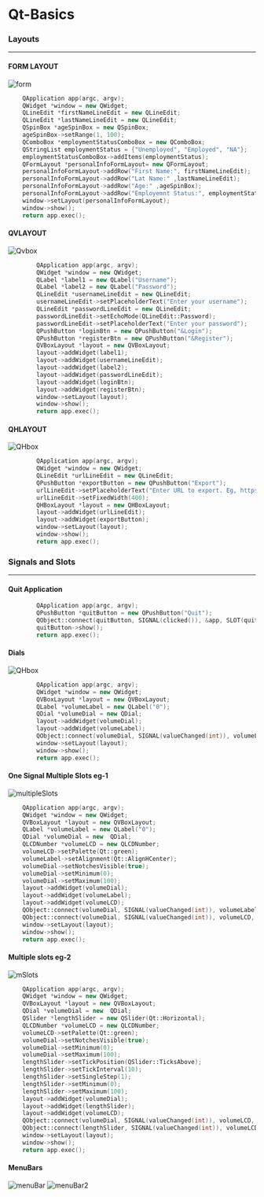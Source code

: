 # Qt-Basics
### Layouts
----------------

#### FORM LAYOUT

![form](https://github.com/anuanu0-0/Qt-Basics/blob/master/img/form.png)

```cpp
    QApplication app(argc, argv);
    QWidget *window = new QWidget;
    QLineEdit *firstNameLineEdit = new QLineEdit;
    QLineEdit *lastNameLineEdit = new QLineEdit;
    QSpinBox *ageSpinBox = new QSpinBox;
    ageSpinBox->setRange(1, 100);
    QComboBox *employmentStatusComboBox = new QComboBox;
    QStringList employmentStatus = {"Unemployed", "Employed", "NA"};
    employmentStatusComboBox->addItems(employmentStatus);
    QFormLayout *personalInfoFormLayout= new QFormLayout;
    personalInfoFormLayout->addRow("First Name:", firstNameLineEdit);
    personalInfoFormLayout->addRow("Lat Name:" ,lastNameLineEdit);
    personalInfoFormLayout->addRow("Age:" ,ageSpinBox);
    personalInfoFormLayout->addRow("Employemnt Status:", employmentStatusComboBox);
    window->setLayout(personalInfoFormLayout);
    window->show();
    return app.exec();
```

    
#### QVLAYOUT

![Qvbox](https://github.com/anuanu0-0/Qt-Basics/blob/master/img/Qvbox.png)

```cpp
        QApplication app(argc, argv);
        QWidget *window = new QWidget;
        QLabel *label1 = new QLabel("Username");
        QLabel *label2 = new QLabel("Password");
        QLineEdit *usernameLineEdit = new QLineEdit;
        usernameLineEdit->setPlaceholderText("Enter your username");
        QLineEdit *passwordLineEdit = new QLineEdit;
        passwordLineEdit->setEchoMode(QLineEdit::Password);
        passwordLineEdit->setPlaceholderText("Enter your password");
        QPushButton *loginBtn = new QPushButton("&Login");
        QPushButton *registerBtn = new QPushButton("&Register");
        QVBoxLayout *layout = new QVBoxLayout;
        layout->addWidget(label1);
        layout->addWidget(usernameLineEdit);
        layout->addWidget(label2);
        layout->addWidget(passwordLineEdit);
        layout->addWidget(loginBtn);
        layout->addWidget(registerBtn);
        window->setLayout(layout);
        window->show();
        return app.exec();
```

####  QHLAYOUT

![QHbox](https://github.com/anuanu0-0/Qt-Basics/blob/master/img/QHbox.png)
```cpp
        QApplication app(argc, argv);
        QWidget *window = new QWidget;
        QLineEdit *urlLineEdit = new QLineEdit;
        QPushButton *exportButton = new QPushButton("Export");
        urlLineEdit->setPlaceholderText("Enter URL to export. Eg, https://www.google.com");
        urlLineEdit->setFixedWidth(400);
        QHBoxLayout *layout = new QHBoxLayout;
        layout->addWidget(urlLineEdit);
        layout->addWidget(exportButton);
        window->setLayout(layout);
        window->show();
        return app.exec();

```

### Signals and Slots
--------------------------

####  Quit Application


```cpp
        QApplication app(argc, argv);
        QPushButton *quitButton = new QPushButton("Quit");
        QObject::connect(quitButton, SIGNAL(clicked()), &app, SLOT(quit()));
        quitButton->show();
        return app.exec();

```

#### Dials

![QHbox](https://github.com/anuanu0-0/Qt-Basics/blob/master/img/dials.png)

```cpp
        QApplication app(argc, argv);
        QWidget *window = new QWidget;
        QVBoxLayout *layout = new QVBoxLayout;
        QLabel *volumeLabel = new QLabel("0");
        QDial *volumeDial = new QDial;
        layout->addWidget(volumeDial);
        layout->addWidget(volumeLabel);
        QObject::connect(volumeDial, SIGNAL(valueChanged(int)), volumeLabel, SLOT(setNum(int)));
        window->setLayout(layout);
        window->show();
        return app.exec();

```

#### One Signal Multiple Slots eg-1
![multipleSlots](https://github.com/anuanu0-0/Qt-Basics/blob/master/img/multipleSlots.png)

```cpp
    QApplication app(argc, argv);
    QWidget *window = new QWidget;
    QVBoxLayout *layout = new QVBoxLayout;
    QLabel *volumeLabel = new QLabel("0");
    QDial *volumeDial = new  QDial;
    QLCDNumber *volumeLCD = new QLCDNumber;
    volumeLCD->setPalette(Qt::green);
    volumeLabel->setAlignment(Qt::AlignHCenter);
    volumeDial->setNotchesVisible(true);
    volumeDial->setMinimum(0);
    volumeDial->setMaximum(100);
    layout->addWidget(volumeDial);
    layout->addWidget(volumeLabel);
    layout->addWidget(volumeLCD);
    QObject::connect(volumeDial, SIGNAL(valueChanged(int)), volumeLabel, SLOT(setNum(int)));
    QObject::connect(volumeDial, SIGNAL(valueChanged(int)), volumeLCD, SLOT(display(int)));
    window->setLayout(layout);
    window->show();
    return app.exec();

```

#### Multiple slots eg-2

![mSlots](https://github.com/anuanu0-0/Qt-Basics/blob/master/img/mslots.png)

```cpp
    QApplication app(argc, argv);
    QWidget *window = new QWidget;
    QVBoxLayout *layout = new QVBoxLayout;
    QDial *volumeDial = new  QDial;
    QSlider *lengthSlider = new QSlider(Qt::Horizontal);
    QLCDNumber *volumeLCD = new QLCDNumber;
    volumeLCD->setPalette(Qt::green);
    volumeDial->setNotchesVisible(true);
    volumeDial->setMinimum(0);
    volumeDial->setMaximum(100);
    lengthSlider->setTickPosition(QSlider::TicksAbove);
    lengthSlider->setTickInterval(10);
    lengthSlider->setSingleStep(1);
    lengthSlider->setMinimum(0);
    lengthSlider->setMaximum(100);
    layout->addWidget(volumeDial);
    layout->addWidget(lengthSlider);
    layout->addWidget(volumeLCD);
    QObject::connect(volumeDial, SIGNAL(valueChanged(int)), volumeLCD, SLOT(display(int)));
    QObject::connect(lengthSlider, SIGNAL(valueChanged(int)), volumeLCD, SLOT(display(int)));
    window->setLayout(layout);
    window->show();
    return app.exec();
```


#### MenuBars

![menuBar](https://github.com/anuanu0-0/Qt-Basics/blob/master/img/menuBar.png)
![menuBar2](https://github.com/anuanu0-0/Qt-Basics/blob/master/img/menuBar2.png)


